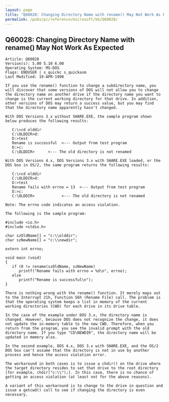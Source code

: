 ```yaml
---
layout: page
title: "Q60028: Changing Directory Name with rename() May Not Work As Expected"
permalink: /pubs/pc/reference/microsoft/kb/Q60028/
---
```


## Q60028: Changing Directory Name with rename() May Not Work As Expected

	Article: Q60028
	Version(s): 5.00 5.10 6.00
	Operating System: MS-DOS
	Flags: ENDUSER | s_quickc s_quickasm
	Last Modified: 19-APR-1990
	
	If you use the rename() function to change a subdirectory name, you
	will discover that some versions of DOS will not allow you to change
	the directory name on another drive if the directory name you want to
	change is the current working directory for that drive. In addition,
	other versions of DOS may return a success value, but you may find
	that the directory name apparently hasn't changed.
	
	With DOS Versions 3.x without SHARE.EXE, the sample program shown
	below produces the following results:
	
	   C:\>cd olddir
	   C:\OLDDIR>d:
	   D:>test
	   Rename is successful  <--- Output from test program
	   D:>c:
	   C:\OLDDIR>      <--- The old directory is not renamed
	
	With DOS Versions 4.x, DOS Versions 3.x with SHARE.EXE loaded, or the
	DOS box in OS/2, the same program returns the following results:
	
	   C:\>cd olddir
	   C:\OLDDIR>d:
	   D:>test
	   Rename fails with errno = 13  <--- Output from test program
	   D:>c:
	   C:\OLDDIR>            <--- The old directory is not renamed
	
	Note: The errno code indicates an access violation.
	
	The following is the sample program:
	
	#include <io.h>
	#include <stdio.h>
	
	char szOldName[] = "c:\\olddir";
	char szNewName[] = "c:\\newdir";
	
	extern int errno;
	
	void main (void)
	{
	   if (0 != rename(szOldName, szNewName)
	      printf("Rename fails with errno = %d\n", errno);
	   else
	      printf("Rename is successful\n");
	}
	
	There is nothing wrong with the rename() function. It merely maps out
	to the Interrupt 21h, Function 56h (Rename File) call. The problem is
	that the operating system keeps a list in memory of the current
	working directories (CWD) for each drive in its drive table.
	
	In the case of the example under DOS 3.x, the directory name is
	changed. However, because DOS does not recognize the change, it does
	not update the in-memory table to the new CWD. Therefore, when you
	return from the program, you see the invalid prompt with the old
	directory name. If you type "CD\NEWDIR", the directory name will be
	updated in memory also.
	
	In the second example, DOS 4.x, DOS 3.x with SHARE.EXE, and the OS/2
	DOS box can't assume that the directory is not in use by another
	process and hence the access violation error.
	
	The workaround in both cases is to issue a chdir() on the drive where
	the target directory resides to set that drive to the root directory
	[for example, chdir("c:\\");]. In this case, there is no chance of
	getting an access violation (at least not for the above reasons).
	
	A variant of this workaround is to change to the drive in question and
	issue a getcwd() call to see if changing the directory is even
	necessary.
